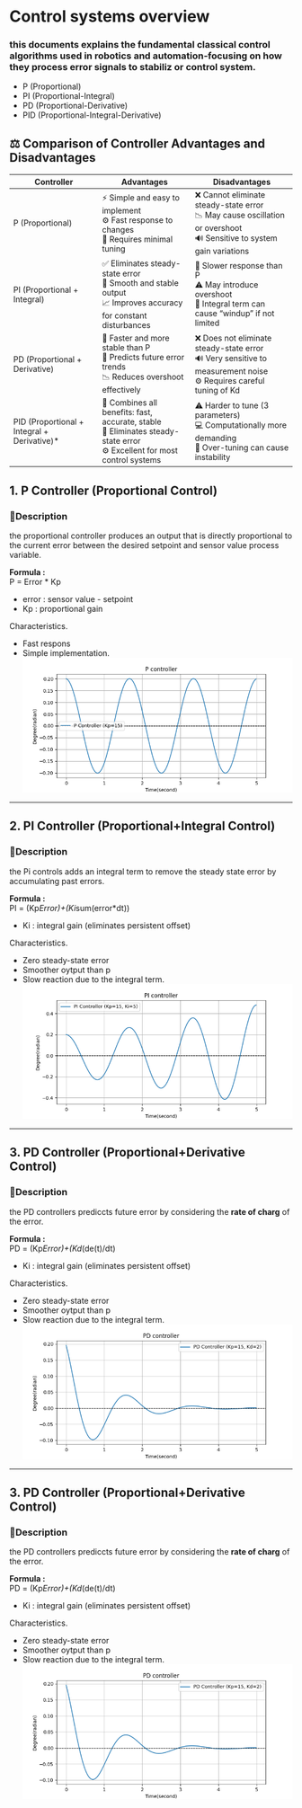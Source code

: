 # Control systems overview   
### this documents explains the fundamental classical control algorithms used in robotics and automation-focusing on how they process error signals to stabiliz or control system.
- P (Proportional)
- PI (Proportional-Integral)
- PD (Proportional-Derivative)
- PID (Proportional-Integral-Derivative)

## ⚖️ Comparison of Controller Advantages and Disadvantages
| Controller | Advantages | Disadvantages |
|-------------|-------------|----------------|
| P (Proportional) | ⚡ Simple and easy to implement<br>⚙️ Fast response to changes<br>🧩 Requires minimal tuning | ❌ Cannot eliminate steady-state error<br>📉 May cause oscillation or overshoot<br>🔊 Sensitive to system gain variations |
| PI (Proportional + Integral) | ✅ Eliminates steady-state error<br>🔄 Smooth and stable output<br>📈 Improves accuracy for constant disturbances | 🐢 Slower response than P<br>⚠️ May introduce overshoot<br>🧮 Integral term can cause “windup” if not limited |
| PD (Proportional + Derivative) | 🚀 Faster and more stable than P<br>🧠 Predicts future error trends<br>📉 Reduces overshoot effectively | ❌ Does not eliminate steady-state error<br>🔊 Very sensitive to measurement noise<br>⚙️ Requires careful tuning of Kd |
| PID (Proportional + Integral + Derivative)* | 🌟 Combines all benefits: fast, accurate, stable<br>🎯 Eliminates steady-state error<br>⚙️ Excellent for most control systems | ⚠️ Harder to tune (3 parameters)<br>💻 Computationally more demanding<br>🧩 Over-tuning can cause instability |

## 1. P Controller (Proportional Control)
### 🧠Description
the proportional controller produces an output that is directly proportional to the current error between the desired setpoint and sensor value process variable.  

**Formula :**  
P = Error * Kp
- error : sensor value - setpoint
- Kp : proportional gain

Characteristics.  
- Fast respons
- Simple implementation.   
![Function code](https://github.com/AlphaRoboticsTeam/Arduino-Control-Systems/blob/main/Diagrams/P.png) 
---
## 2. PI Controller (Proportional+Integral Control)
### 🧠Description
the Pi controls adds an integral term to remove the steady state error by accumulating past errors.  

**Formula :**  
PI = (Kp*Error)+(Ki*sum(error*dt))
- Ki : integral gain (eliminates persistent offset)

Characteristics.  
- Zero steady-state error 
- Smoother oytput than p
- Slow reaction due to the integral term.  
![Function code](https://github.com/AlphaRoboticsTeam/Arduino-Control-Systems/blob/main/Diagrams/PI.png)
---

## 3. PD Controller (Proportional+Derivative Control)
### 🧠Description
the PD controllers prediccts future error by considering the **rate of charg** of the error.   

**Formula :**  
PD = (Kp*Error)+(Kd*(de(t)/dt)
- Ki : integral gain (eliminates persistent offset)

Characteristics.  
- Zero steady-state error 
- Smoother oytput than p
- Slow reaction due to the integral term.  
![Function code](https://github.com/AlphaRoboticsTeam/Arduino-Control-Systems/blob/main/Diagrams/PD.png) 
---
## 3. PD Controller (Proportional+Derivative Control)
### 🧠Description
the PD controllers prediccts future error by considering the **rate of charg** of the error.   

**Formula :**  
PD = (Kp*Error)+(Kd*(de(t)/dt)
- Ki : integral gain (eliminates persistent offset)

Characteristics.  
- Zero steady-state error 
- Smoother oytput than p
- Slow reaction due to the integral term.  
![Function code](https://github.com/AlphaRoboticsTeam/Arduino-Control-Systems/blob/main/Diagrams/PD.png) 









